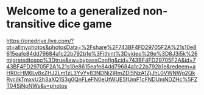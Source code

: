 # Welcome to a generalized non-transitive dice game
https://onedrive.live.com/?qt=allmyphotos&photosData=%2Fshare%2F743BF4FD29705F2A%21s10e8615eafe84dd79684a1c22b792b1e%3Fithint%3Dvideo%26e%3D8J3i5k%26migratedtospo%3Dtrue&sw=bypassConfig&cid=743BF4FD29705F2A&id=743BF4FD29705F2A%21s10e8615eafe84dd79684a1c22b792b1e&redeem=aHR0cHM6Ly8xZHJ2Lm1zL3YvYy83NDNiZjRmZDI5NzA1ZjJhL0VWNWg2QkRvcjlkTmxvU2h3aXQ1S3g0QnFLeFN0eUtWUE5fUmF1cFNDUmNDZHc%5FZT04SjNpNWs&v=photos
